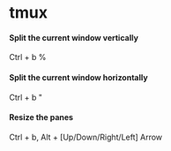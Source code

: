 # tmux

#### Split the current window vertically

Ctrl + b  %

#### Split the current window horizontally

Ctrl + b  "

#### Resize the panes

Ctrl + b, Alt + [Up/Down/Right/Left] Arrow